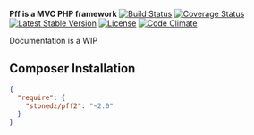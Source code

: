 **Pff is a MVC PHP framework**
[![Build Status](https://travis-ci.org/stonedz/pff2.svg?branch=master)](https://travis-ci.org/stonedz/pff2)
[![Coverage Status](https://img.shields.io/coveralls/stonedz/pff2.svg)](https://coveralls.io/r/stonedz/pff2?branch=master)
[![Latest Stable Version](https://poser.pugx.org/stonedz/pff2/v/stable.svg)](https://packagist.org/packages/stonedz/pff2)
[![License](https://poser.pugx.org/stonedz/pff2/license.svg)](https://packagist.org/packages/stonedz/pff2)
[![Code Climate](https://codeclimate.com/github/stonedz/pff2/badges/gpa.svg)](https://codeclimate.com/github/stonedz/pff2)

Documentation is a WIP

## Composer Installation

```json
{
  "require": {
    "stonedz/pff2": "~2.0"
  }
}
```

